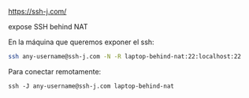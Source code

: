 https://ssh-j.com/

expose SSH behind NAT

En la máquina que queremos exponer el ssh:
```bash
ssh any-username@ssh-j.com -N -R laptop-behind-nat:22:localhost:22
```

Para conectar remotamente:
```
ssh -J any-username@ssh-j.com laptop-behind-nat
```

